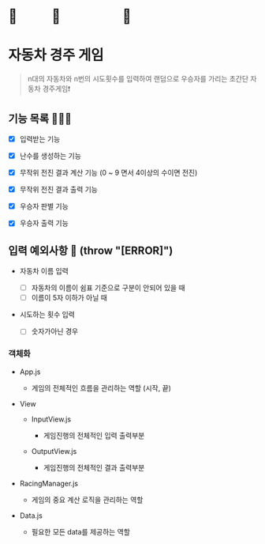 # 🚙 　　 🚕 　　　　 🚗

# 자동차 경주 게임

> n대의 자동차와 n번의 시도횟수를 입력하여 랜덤으로 우승자를 가리는 초간단 자동차 경주게임❗️

## 기능 목록 🧑🏻‍💻

- [x] 입력받는 기능

- [x] 난수를 생성하는 기능

- [x] 무작위 전진 결과 계산 기능 (0 ~ 9 면서 4이상의 수이면 전진)

- [x] 무작위 전진 결과 출력 기능

- [x] 우승자 판별 기능

- [x] 우승자 출력 기능

## 입력 예외사항 🚨 (throw "[ERROR]")

- 자동차 이름 입력

  - [ ] 자동차의 이름이 쉼표 기준으로 구분이 안되어 있을 때
  - [ ] 이름이 5자 이하가 아닐 때

- 시도하는 횟수 입력
  - [ ] 숫자가아닌 경우

### 객체화

- App.js

  - 게임의 전체적인 흐름을 관리하는 역할 (시작, 끝)

- View

  - InputView.js

    - 게임진행의 전체적인 입력 출력부분

  - OutputView.js
    - 게임진행의 전체적인 결과 출력부분

- RacingManager.js

  - 게임의 중요 계산 로직을 관리하는 역할

- Data.js
  - 필요한 모든 data를 제공하는 역할
